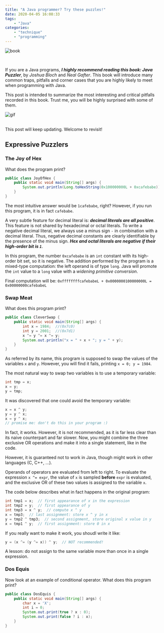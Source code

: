 ```yaml
---
title: "A Java programmer? Try these puzzles!"
date: 2020-04-05 16:08:33
tags:
    - "Java"
categories:
    - "technique"
    - "programming"
---
```


![book](book.jpg)

<br>

If you are a Java programs, ***I highly recommend reading this book: Java Puzzler***, by *Joshua Bloch* and *Neal Gafter*. This book will introduce many common traps, pitfalls and corner cases that you are highly likely to meet when programming with Java.

This post is intended to summarize the most interesting and critical pitfalls recorded in this book. Trust me, you will be highly surprised with some of them.
<br>

![gif](pitfall.gif)

<br>
This post will keep updating. Welcome to revisit!

## Expressive Puzzlers

### The Joy of Hex

What does the program print?

```java
public class JoyOfHex {
    public static void main(String[] args) {
        System.out.println(Long.toHexString(0x100000000L + 0xcafebabe));
    }
}
```

The most intuitive answer would be `1cafebabe`, right? However, if you run this program, it is in fact `cafebabe`.

A very subtle feature for decimal literal is: ***decimal literals are all positive***. This feature is not shared by hexadecimal or octal literals. To write a negative decimal literal, we always use a minus sign `-` in combination with a decimal literal. Thus, negative decimal constants are clearly identifiable by the presence of the minus sign. ***Hex and octal literals are negative if their high-order bit is `1`***.

In this program, the number `0xcafebabe` is an `int` constant with its high-order bit set, so it is negative. The addition performed by the program is a mixed-type computation: the left operand is of type `long`. Java will promote the `int` value to a `long` value with a *widening primitive conversion*.

Final computation will be: `0xffffffffcafebabeL + 0x0000000100000000L = 0x00000000cafebabeL`

### Swap Meat

What does this program print?

```java
public class CleverSwap {
    public static void main(String[] args) {
        int x = 1984;  //(0x7c0)
        int y = 2001;  //(0x7d1)
        x ^= y ^= x ^= y;
        System.out.println("x = " + x + "; y = " + y);
    }
}
```

As referred by its name, this program is supposed to swap the values of the variables `x` and `y`. However, you will find it fails, printing `x = 0; y = 1984`.

The most natural way to swap two variables is to use a temporary variable:

```java
int tmp = x;
x = y;
y = tmp;
```

It was discovered that one could avoid the temporary variable:

```java
x = x ^ y;
y = y ^ x;
x = y ^ x;
// promise me: don't do this in your program :)
```

In fact, it works. However, it is not recommended, as it is far less clear than its naive counterpart and far slower. Now, you might combine the three exclusive OR operations and make it into a single statement, like in the code.

However, it is guaranteed not to work in Java, though might work in other languages (C, C++, ...).

Operands of operators are evaluated from left to right. To evaluate the expression `x ^= expr`, the value of `x` is sampled **before** `expr` is evaluated, and the exclusive OR of these two values is assigned to the variable `x`.

The code below describes what in fact happens in the original program:

```java
int tmp1 = x;  // first appearance of x in the expression
int tmp2 = y;  // first appearance of y
int tmp3 = x ^ y;  // compute x ^ y
x = tmp3;  // last assignment: store x ^ y in x
y = tmp2 ^ tmp3;  // second assignment, store original x value in y
x = tmp1 ^ y;  // first assignment: store 0 in x
```

If you really want to make it work, you shoudl write it like:

```java
y = (x ^= (y ^= x)) ^ y;  // NOT recommended!
```

A lesson: do not assign to the same variable more than once in a single expression.

### Dos Equis

Now look at an example of conditional operator. What does this program print?

```Java
public class DosEquis {
    public static void main(String[] args) {
        char x = 'X';
        int i = 0;
        System.out.print(true ? x : 0);
        System.out.print(false ? i : x);
    }
}
```
